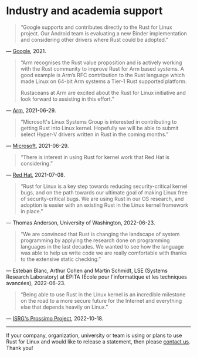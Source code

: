 # Industry and academia support

> “Google supports and contributes directly to the Rust for Linux project. Our Android team is evaluating a new Binder implementation and considering other drivers where Rust could be adopted.”

— [Google](https://lore.kernel.org/lkml/20210704202756.29107-1-ojeda@kernel.org/), 2021.


> “Arm recognises the Rust value proposition and is actively working with the Rust community to improve Rust for Arm based systems.
A good example is Arm’s RFC contribution to the Rust language which made Linux on 64-bit Arm systems a Tier-1 Rust supported platform.
>
> Rustaceans at Arm are excited about the Rust for Linux initiative and look forward to assisting in this effort.”

— [Arm](https://lore.kernel.org/lkml/20210704202756.29107-1-ojeda@kernel.org/), 2021-06-29.


> “Microsoft's Linux Systems Group is interested in contributing to getting Rust into Linux kernel. Hopefully we will be able to submit select Hyper-V drivers written in Rust in the coming months.”

— [Microsoft](https://lore.kernel.org/lkml/20210704202756.29107-1-ojeda@kernel.org/), 2021-06-29.


> “There is interest in using Rust for kernel work that Red Hat is considering.”

— [Red Hat](https://lore.kernel.org/lkml/20211206140313.5653-1-ojeda@kernel.org/), 2021-07-08.


> “Rust for Linux is a key step towards reducing security-critical kernel bugs, and on the path towards our ultimate goal of making Linux free of security-critical bugs. We are using Rust in our OS research, and adoption is easier with an existing Rust in the Linux kernel framework in place.”

— Thomas Anderson, University of Washington, 2022-06-23.


> “We are convinced that Rust is changing the landscape of system programming by applying the research done on programming languages in the last decades. We wanted to see how the language was able to help us write code we are really comfortable with thanks to the extensive static checking.”

— Esteban Blanc, Arthur Cohen and Martin Schmidt, LSE (Systems Research Laboratory) at EPITA (École pour l'informatique et les techniques avancées), 2022-06-23.


> “Being able to use Rust in the Linux kernel is an incredible milestone on the road to a more secure future for the Internet and everything else that depends heavily on Linux.”

— [ISRG's Prossimo Project](https://www.memorysafety.org/blog/rust-in-linux-just-the-beginning/), 2022-10-18.

---

If your company, organization, university or team is using or plans to use Rust for Linux and would like to release a statement, then please [contact us](Contact.md). Thank you!
